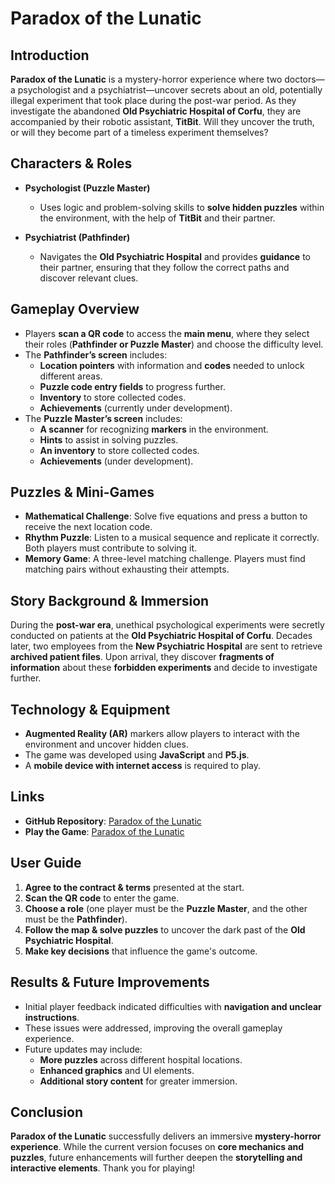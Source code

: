 # Paradox of the Lunatic

## Introduction
**Paradox of the Lunatic** is a mystery-horror experience where two doctors—a psychologist and a psychiatrist—uncover secrets about an old, potentially illegal experiment that took place during the post-war period. As they investigate the abandoned **Old Psychiatric Hospital of Corfu**, they are accompanied by their robotic assistant, **TitBit**. Will they uncover the truth, or will they become part of a timeless experiment themselves?

## Characters & Roles
- **Psychologist (Puzzle Master)**
  - Uses logic and problem-solving skills to **solve hidden puzzles** within the environment, with the help of **TitBit** and their partner.

- **Psychiatrist (Pathfinder)**
  - Navigates the **Old Psychiatric Hospital** and provides **guidance** to their partner, ensuring that they follow the correct paths and discover relevant clues.

## Gameplay Overview
- Players **scan a QR code** to access the **main menu**, where they select their roles (**Pathfinder or Puzzle Master**) and choose the difficulty level.
- The **Pathfinder’s screen** includes:
  - **Location pointers** with information and **codes** needed to unlock different areas.
  - **Puzzle code entry fields** to progress further.
  - **Inventory** to store collected codes.
  - **Achievements** (currently under development).
- The **Puzzle Master’s screen** includes:
  - **A scanner** for recognizing **markers** in the environment.
  - **Hints** to assist in solving puzzles.
  - **An inventory** to store collected codes.
  - **Achievements** (under development).

## Puzzles & Mini-Games
- **Mathematical Challenge**: Solve five equations and press a button to receive the next location code.
- **Rhythm Puzzle**: Listen to a musical sequence and replicate it correctly. Both players must contribute to solving it.
- **Memory Game**: A three-level matching challenge. Players must find matching pairs without exhausting their attempts.

## Story Background & Immersion
During the **post-war era**, unethical psychological experiments were secretly conducted on patients at the **Old Psychiatric Hospital of Corfu**. Decades later, two employees from the **New Psychiatric Hospital** are sent to retrieve **archived patient files**. Upon arrival, they discover **fragments of information** about these **forbidden experiments** and decide to investigate further.

## Technology & Equipment
- **Augmented Reality (AR)** markers allow players to interact with the environment and uncover hidden clues.
- The game was developed using **JavaScript** and **P5.js**.
- A **mobile device with internet access** is required to play.

## Links
- **GitHub Repository**: [Paradox of the Lunatic](https://github.com/MagicArchie/Paradox_Of_The_Lunatic)
- **Play the Game**: [Paradox of the Lunatic](https://magicarchie.github.io/Paradox_Of_The_Lunatic/)

## User Guide
1. **Agree to the contract & terms** presented at the start.
2. **Scan the QR code** to enter the game.
3. **Choose a role** (one player must be the **Puzzle Master**, and the other must be the **Pathfinder**).
4. **Follow the map & solve puzzles** to uncover the dark past of the **Old Psychiatric Hospital**.
5. **Make key decisions** that influence the game's outcome.

## Results & Future Improvements
- Initial player feedback indicated difficulties with **navigation and unclear instructions**.
- These issues were addressed, improving the overall gameplay experience.
- Future updates may include:
  - **More puzzles** across different hospital locations.
  - **Enhanced graphics** and UI elements.
  - **Additional story content** for greater immersion.

## Conclusion
**Paradox of the Lunatic** successfully delivers an immersive **mystery-horror experience**. While the current version focuses on **core mechanics and puzzles**, future enhancements will further deepen the **storytelling and interactive elements**. Thank you for playing!

